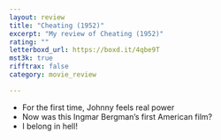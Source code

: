 ```yaml
---
layout: review
title: "Cheating (1952)"
excerpt: "My review of Cheating (1952)"
rating: ""
letterboxd_url: https://boxd.it/4qbe9T
mst3k: true
rifftrax: false
category: movie_review

---
```


* For the first time, Johnny feels real power
* Now was this Ingmar Bergman’s first American film?
* I belong in hell!